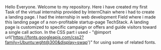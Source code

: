 Hello Everyone.
Welcome to my repository.
Here i have created my first Task of the virtual internship provided by InternChain where i had to create a landing page.
I had the internship in web development Field where i made this landing page of a non-profitable startup-page TechStack.
A landing page is customized to specific campaign or offers and guide visitors toward a single call action. 
In the CSS part i used - "@import url('https://fonts.googleapis.com/css2?family=Ubuntu:wght@300&display=swap')" for using some of related fonts.
